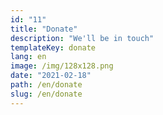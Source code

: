 ```yaml
---
id: "11"
title: "Donate"
description: "We'll be in touch"
templateKey: donate
lang: en
image: /img/128x128.png
date: "2021-02-18"
path: /en/donate
slug: /en/donate
---
```

